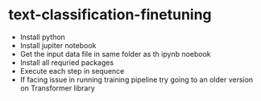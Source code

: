 # text-classification-finetuning

- Install python
- Install jupiter notebook
- Get the input data file in same folder as th ipynb noebook
- Install all requried packages
- Execute each step in sequence
- If facing issue in running training pipeline try going to an older version on Transformer library

